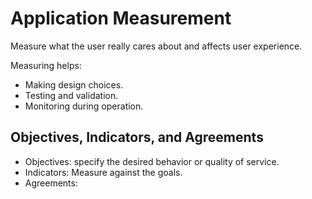 # Application Measurement

Measure what the user really cares about and affects user experience.

Measuring helps:

* Making design choices.
* Testing and validation.
* Monitoring during operation.

## Objectives, Indicators, and Agreements

* Objectives: specify the desired behavior or quality of service.
* Indicators: Measure against the goals.
* Agreements: 
